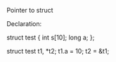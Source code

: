 Pointer to struct

Declaration:

struct test {
  int s[10];
  long a;
};

struct test t1, *t2;
t1.a = 10;
t2 = &t1;
